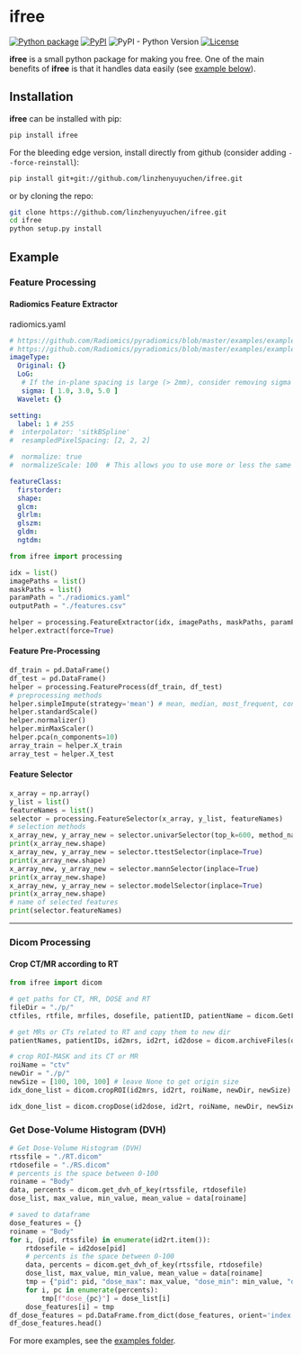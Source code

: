 # ifree 

[![Python package](https://github.com/linzhenyuyuchen/ifree/workflows/Python%20package/badge.svg)](https://github.com/linzhenyuyuchen/ifree/actions)
[![PyPI](https://img.shields.io/pypi/v/torchtuples.svg)](https://pypi.org/project/ifree/)
![PyPI - Python Version](https://img.shields.io/pypi/pyversions/ifree.svg)
[![License](https://img.shields.io/badge/License-BSD%202--Clause-orange.svg)](https://github.com/linzhenyuyuchen/ifree/blob/master/LICENSE)

**ifree** is a small python package for making you free.
One of the main benefits of **ifree** is that it handles data easily (see [example below](#example)).


## Installation

**ifree** can be installed with pip:

```bash
pip install ifree
```
For the bleeding edge version, install directly from github (consider adding `--force-reinstall`):
```bash
pip install git+git://github.com/linzhenyuyuchen/ifree.git
```
or by cloning the repo:
```bash
git clone https://github.com/linzhenyuyuchen/ifree.git
cd ifree
python setup.py install
```

## Example

### Feature Processing

#### Radiomics Feature Extractor

radiomics.yaml

```yaml
# https://github.com/Radiomics/pyradiomics/blob/master/examples/exampleSettings/exampleMR_NoResampling.yaml
# https://github.com/Radiomics/pyradiomics/blob/master/examples/exampleSettings/MR_2D_extraction.yaml
imageType:
  Original: {}
  LoG:
   # If the in-plane spacing is large (> 2mm), consider removing sigma value 1.
   sigma: [ 1.0, 3.0, 5.0 ]
  Wavelet: {}

setting:
  label: 1 # 255
#  interpolator: 'sitkBSpline'
#  resampledPixelSpacing: [2, 2, 2]

#  normalize: true
#  normalizeScale: 100  # This allows you to use more or less the same bin width.

featureClass:
  firstorder:
  shape:
  glcm:
  glrlm:
  glszm:
  gldm:
  ngtdm:
```

```python
from ifree import processing

idx = list()
imagePaths = list()
maskPaths = list()
paramPath = "./radiomics.yaml"
outputPath = "./features.csv"

helper = processing.FeatureExtractor(idx, imagePaths, maskPaths, paramPath, outputPath)
helper.extract(force=True)

```

#### Feature Pre-Processing

```python
df_train = pd.DataFrame()
df_test = pd.DataFrame()
helper = processing.FeatureProcess(df_train, df_test)
# preprocessing methods
helper.simpleImpute(strategy='mean') # mean, median, most_frequent, constant
helper.standardScale()
helper.normalizer()
helper.minMaxScaler()
helper.pca(n_components=10)
array_train = helper.X_train
array_test = helper.X_test
```


#### Feature Selector

```python
x_array = np.array()
y_list = list()
featureNames = list()
selector = processing.FeatureSelector(x_array, y_list, featureNames)
# selection methods
x_array_new, y_array_new = selector.univarSelector(top_k=600, method_name="f_classif", inplace=True)
print(x_array_new.shape)
x_array_new, y_array_new = selector.ttestSelector(inplace=True)
print(x_array_new.shape)
x_array_new, y_array_new = selector.mannSelector(inplace=True)
print(x_array_new.shape)
x_array_new, y_array_new = selector.modelSelector(inplace=True)
print(x_array_new.shape)
# name of selected features 
print(selector.featureNames)
```

---

### Dicom Processing

#### Crop CT/MR according to RT

```python
from ifree import dicom

# get paths for CT, MR, DOSE and RT
fileDir = "./p/"
ctfiles, rtfile, mrfiles, dosefile, patientID, patientName = dicom.GetFilePath(fileDir)

# get MRs or CTs related to RT and copy them to new dir
patientNames, patientIDs, id2mrs, id2rt, id2dose = dicom.archiveFiles(old_Dir, new_Dir, copyed=True)

# crop ROI-MASK and its CT or MR
roiName = "ctv"
newDir = "./p/"
newSize = [100, 100, 100] # leave None to get origin size
idx_done_list = dicom.cropROI(id2mrs, id2rt, roiName, newDir, newSize)

idx_done_list = dicom.cropDose(id2dose, id2rt, roiName, newDir, newSize)
```

### Get Dose-Volume Histogram (DVH)

```python
# Get Dose-Volume Histogram (DVH)
rtssfile = "./RT.dicom"
rtdosefile = "./RS.dicom"
# percents is the space between 0-100
roiname = "Body"
data, percents = dicom.get_dvh_of_key(rtssfile, rtdosefile)
dose_list, max_value, min_value, mean_value = data[roiname]

# saved to dataframe
dose_features = {}
roiname = "Body"
for i, (pid, rtssfile) in enumerate(id2rt.item()):
    rtdosefile = id2dose[pid]
    # percents is the space between 0-100
    data, percents = dicom.get_dvh_of_key(rtssfile, rtdosefile)
    dose_list, max_value, min_value, mean_value = data[roiname]
    tmp = {"pid": pid, "dose_max": max_value, "dose_min": min_value, "dose_mean": mean_value,}
    for i, pc in enumerate(percents):
        tmp[f"dose_{pc}"] = dose_list[i]
    dose_features[i] = tmp
df_dose_features = pd.DataFrame.from_dict(dose_features, orient='index')
df_dose_features.head()
```


For more examples, see the [examples folder](https://github.com/linzhenyuyuchen/ifree/tree/master/examples).
